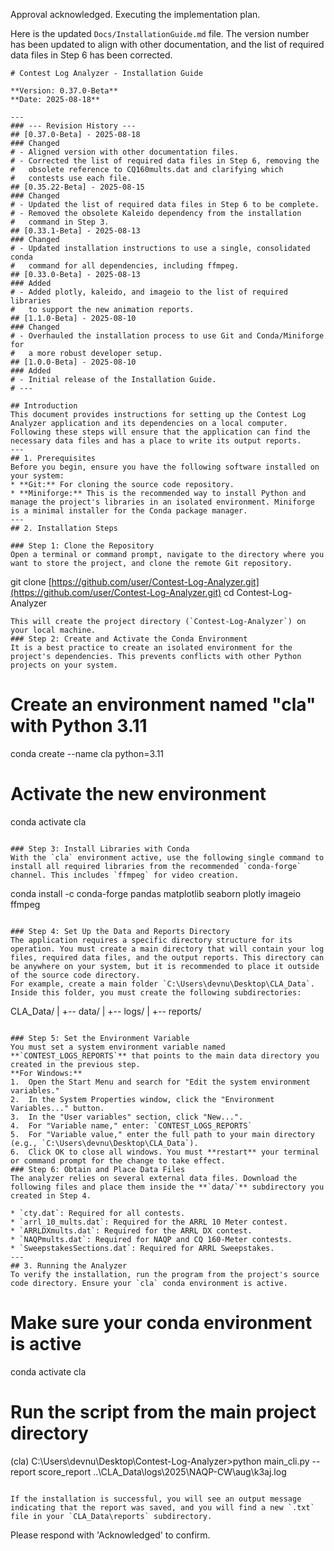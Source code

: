 Approval acknowledged. Executing the implementation plan.

Here is the updated `Docs/InstallationGuide.md` file. The version number has been updated to align with other documentation, and the list of required data files in Step 6 has been corrected.

```
# Contest Log Analyzer - Installation Guide

**Version: 0.37.0-Beta**
**Date: 2025-08-18**

---
### --- Revision History ---
## [0.37.0-Beta] - 2025-08-18
### Changed
# - Aligned version with other documentation files.
# - Corrected the list of required data files in Step 6, removing the
#   obsolete reference to CQ160mults.dat and clarifying which
#   contests use each file.
## [0.35.22-Beta] - 2025-08-15
### Changed
# - Updated the list of required data files in Step 6 to be complete.
# - Removed the obsolete Kaleido dependency from the installation
#   command in Step 3.
## [0.33.1-Beta] - 2025-08-13
### Changed
# - Updated installation instructions to use a single, consolidated conda
#   command for all dependencies, including ffmpeg.
## [0.33.0-Beta] - 2025-08-13
### Added
# - Added plotly, kaleido, and imageio to the list of required libraries
#   to support the new animation reports.
## [1.1.0-Beta] - 2025-08-10
### Changed
# - Overhauled the installation process to use Git and Conda/Miniforge for
#   a more robust developer setup.
## [1.0.0-Beta] - 2025-08-10
### Added
# - Initial release of the Installation Guide.
# ---

## Introduction
This document provides instructions for setting up the Contest Log Analyzer application and its dependencies on a local computer. Following these steps will ensure that the application can find the necessary data files and has a place to write its output reports.
---
## 1. Prerequisites
Before you begin, ensure you have the following software installed on your system:
* **Git:** For cloning the source code repository.
* **Miniforge:** This is the recommended way to install Python and manage the project's libraries in an isolated environment. Miniforge is a minimal installer for the Conda package manager.
---
## 2. Installation Steps

### Step 1: Clone the Repository
Open a terminal or command prompt, navigate to the directory where you want to store the project, and clone the remote Git repository.
```
git clone [https://github.com/user/Contest-Log-Analyzer.git](https://github.com/user/Contest-Log-Analyzer.git)
cd Contest-Log-Analyzer
```
This will create the project directory (`Contest-Log-Analyzer`) on your local machine.
### Step 2: Create and Activate the Conda Environment
It is a best practice to create an isolated environment for the project's dependencies. This prevents conflicts with other Python projects on your system.
```
# Create an environment named "cla" with Python 3.11
conda create --name cla python=3.11

# Activate the new environment
conda activate cla
```

### Step 3: Install Libraries with Conda
With the `cla` environment active, use the following single command to install all required libraries from the recommended `conda-forge` channel. This includes `ffmpeg` for video creation.
```
conda install -c conda-forge pandas matplotlib seaborn plotly imageio ffmpeg
```

### Step 4: Set Up the Data and Reports Directory
The application requires a specific directory structure for its operation. You must create a main directory that will contain your log files, required data files, and the output reports. This directory can be anywhere on your system, but it is recommended to place it outside of the source code directory.
For example, create a main folder `C:\Users\devnu\Desktop\CLA_Data`. Inside this folder, you must create the following subdirectories:

```
CLA_Data/
|
+-- data/
|
+-- logs/
|
+-- reports/
```

### Step 5: Set the Environment Variable
You must set a system environment variable named **`CONTEST_LOGS_REPORTS`** that points to the main data directory you created in the previous step.
**For Windows:**
1.  Open the Start Menu and search for "Edit the system environment variables."
2.  In the System Properties window, click the "Environment Variables..." button.
3.  In the "User variables" section, click "New...".
4.  For "Variable name," enter: `CONTEST_LOGS_REPORTS`
5.  For "Variable value," enter the full path to your main directory (e.g., `C:\Users\devnu\Desktop\CLA_Data`).
6.  Click OK to close all windows. You must **restart** your terminal or command prompt for the change to take effect.
### Step 6: Obtain and Place Data Files
The analyzer relies on several external data files. Download the following files and place them inside the **`data/`** subdirectory you created in Step 4.

* `cty.dat`: Required for all contests.
* `arrl_10_mults.dat`: Required for the ARRL 10 Meter contest.
* `ARRLDXmults.dat`: Required for the ARRL DX contest.
* `NAQPmults.dat`: Required for NAQP and CQ 160-Meter contests.
* `SweepstakesSections.dat`: Required for ARRL Sweepstakes.
---
## 3. Running the Analyzer
To verify the installation, run the program from the project's source code directory. Ensure your `cla` conda environment is active.

```
# Make sure your conda environment is active
conda activate cla

# Run the script from the main project directory
(cla) C:\Users\devnu\Desktop\Contest-Log-Analyzer>python main_cli.py --report score_report ..\CLA_Data\logs\2025\NAQP-CW\aug\k3aj.log
```

If the installation is successful, you will see an output message indicating that the report was saved, and you will find a new `.txt` file in your `CLA_Data\reports` subdirectory.
```

Please respond with 'Acknowledged' to confirm.